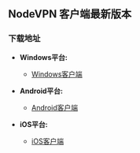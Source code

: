 ## NodeVPN 客户端最新版本
### 下载地址
- **Windows平台:**
  * [Windows客户端](https://raw.githubusercontent.com/newbreedlimited/nodevpn/master/NODEVPN_1.0.15.0.zip)

- **Android平台:**
  * [Android客户端](https://github.com/newbreedlimited/nodevpn/blob/master/nodevpn_3.0.1e_signed.apk?raw=true)


- **iOS平台:**
  * [iOS客户端](https://itunes.apple.com/us/app/vpn-sgreen-vpn/id1396328767?l=zh&ls=1&mt=8)
